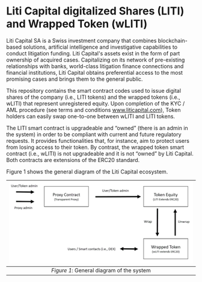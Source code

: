 # Liti Capital digitalized Shares (LITI) and Wrapped Token (wLITI)

Liti Capital SA is a Swiss investment company that combines blockchain-based solutions, artificial intelligence and investigative capabilities to conduct litigation funding. Liti Capital's assets exist in the form of part ownership of acquired cases. Capitalizing on its network of pre-existing relationships with banks, world-class litigation finance connections and financial institutions, Liti Capital obtains preferential access to the most promising cases and brings them to the general public. 

This repository contains the smart contract codes used to issue digital shares of the company (i.e., LITI tokens) and the wrapped tokens (i.e., wLITI) that represent unregistered equity. Upon completion of the KYC / AML procedure (see terms and conditions www.liticapital.com), Token holders can easily swap one-to-one between wLITI and LITI tokens. 

The LITI smart contract is upgradeable and “owned” (there is an admin in the system) in order to be compliant with current and future regulatory requests. It provides functionalities that, for instance, aim to protect users from losing access to their token. By contrast, the wrapped token smart contract (i.e., wLITI) is not upgradeable and it is not “owned” by Liti Capital. Both contracts are extensions of the ERC20 standard.

Figure 1 shows the general diagram of the Liti Capital ecosystem.

|![Figure 1](./images/general-diagram.png)|
|:--:|
|*Figure 1*: General diagram of the system|


